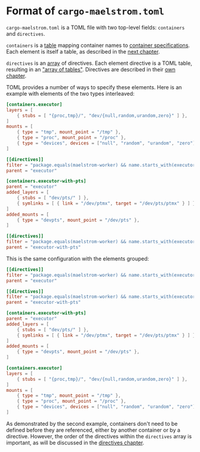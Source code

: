 # Format of `cargo-maelstrom.toml`

`cargo-maelstrom.toml` is a TOML file with two top-level fields: `containers`
and `directives`.

`containers` is a [table](https://toml.io/en/v1.0.0#table) mapping container
names to [container specifications](../../spec.md##container-specification).
Each element is itself a table, as described in the [next
chapter](containers.md).

`directives` is an [array](https://toml.io/en/v1.0.0#array) of directives. Each element
directive is a TOML table, resulting in an ["array of
tables"](https://toml.io/en/v1.0.0#array-of-tables). Directives are described
in their [own chapter](directives.md).

TOML provides a number of ways to specify these elements. Here is an example
with elements of the two types interleaved:

```toml
[containers.executor]
layers = [
    { stubs = [ "{proc,tmp}/", "dev/{null,random,urandom,zero}" ] },
]
mounts = [
    { type = "tmp", mount_point = "/tmp" },
    { type = "proc", mount_point = "/proc" },
    { type = "devices", devices = ["null", "random", "urandom", "zero"] },
]

[[directives]]
filter = "package.equals(maelstrom-worker) && name.starts_with(executor::)"
parent = "executor"

[containers.executor-with-pts]
parent = "executor"
added_layers = [
    { stubs = [ "dev/pts/" ] },
    { symlinks = [ { link = "/dev/ptmx", target = "/dev/pts/ptmx" } ] },
]
added_mounts = [
    { type = "devpts", mount_point = "/dev/pts" },
]

[[directives]]
filter = "package.equals(maelstrom-worker) && name.starts_with(executor::tests::tty_)"
parent = "executor-with-pts"
```

This is the same configuration with the elements grouped:

```toml
[[directives]]
filter = "package.equals(maelstrom-worker) && name.starts_with(executor::)"
parent = "executor"

[[directives]]
filter = "package.equals(maelstrom-worker) && name.starts_with(executor::tests::tty_)"
parent = "executor-with-pts"

[containers.executor-with-pts]
parent = "executor"
added_layers = [
    { stubs = [ "dev/pts/" ] },
    { symlinks = [ { link = "/dev/ptmx", target = "/dev/pts/ptmx" } ] },
]
added_mounts = [
    { type = "devpts", mount_point = "/dev/pts" },
]

[containers.executor]
layers = [
    { stubs = [ "{proc,tmp}/", "dev/{null,random,urandom,zero}" ] },
]
mounts = [
    { type = "tmp", mount_point = "/tmp" },
    { type = "proc", mount_point = "/proc" },
    { type = "devices", devices = ["null", "random", "urandom", "zero"] },
]
```

As demonstrated by the second example, containers don't need to be defined
before they are referenced, either by another container or by a directive.
However, the order of the directives within the `directives` array is
important, as will be discussed in the [directives chapter](directives.md).
